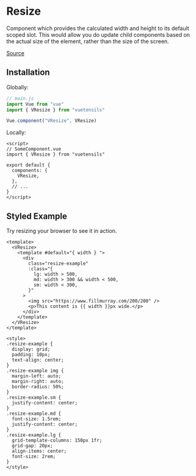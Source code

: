 # Resize

Component which provides the calculated width and height to its default scoped slot. This would allow you do update child components based on the actual size of the element, rather than the size of the screen.

[Source](https://github.com/Stegosource/vuetensils/blob/master/src/components/VResize/VResize.vue)

## Installation

Globally:

```js
// main.js
import Vue from "vue"
import { VResize } from "vuetensils"

Vue.component("VResize", VResize)
```

Locally:

```vue
<script>
// SomeComponent.vue
import { VResize } from "vuetensils"

export default {
  components: {
    VResize,
  },
  // ...
}
</script>
```

## Styled Example

Try resizing your browser to see it in action.

```vue live
<template>
  <VResize>
    <template #default="{ width } ">
      <div
        class="resize-example"
        :class="{
          lg: width > 500,
          md: width > 300 && width < 500,
          sm: width < 300,
        }"
      >
        <img src="https://www.fillmurray.com/200/200" />
        <p>This content is {{ width }}px wide.</p>
      </div>
    </template>
  </VResize>
</template>

<style>
.resize-example {
  display: grid;
  padding: 10px;
  text-align: center;
}
.resize-example img {
  margin-left: auto;
  margin-right: auto;
  border-radius: 50%;
}
.resize-example.sm {
  justify-content: center;
}
.resize-example.md {
  font-size: 1.5rem;
  justify-content: center;
}
.resize-example.lg {
  grid-template-columns: 150px 1fr;
  grid-gap: 20px;
  align-items: center;
  font-size: 2rem;
}
</style>
```
